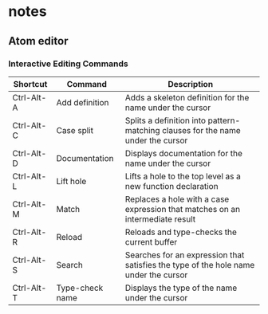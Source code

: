 # notes

## Atom editor


### Interactive Editing Commands

| Shortcut | Command | Description |
| -------- | ------- | ----------- |
| Ctrl-Alt-A | Add definition | Adds a skeleton definition for the name under the cursor |
| Ctrl-Alt-C | Case split | Splits a definition into pattern-matching clauses for the name under the cursor |
| Ctrl-Alt-D | Documentation | Displays documentation for the name under the cursor |
| Ctrl-Alt-L | Lift hole | Lifts a hole to the top level as a new function declaration |
| Ctrl-Alt-M | Match | Replaces a hole with a case expression that matches on an intermediate result |
| Ctrl-Alt-R | Reload | Reloads and type-checks the current buffer |
| Ctrl-Alt-S | Search | Searches for an expression that satisfies the type of the hole name under the cursor |
| Ctrl-Alt-T | Type-check name | Displays the type of the name under the cursor |

